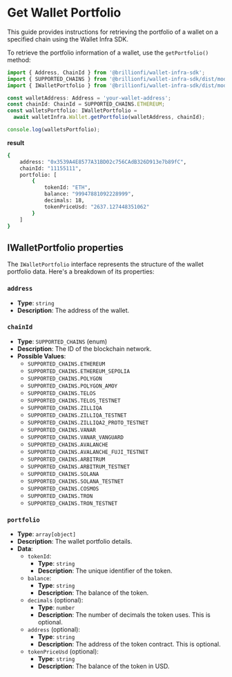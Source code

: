 # Get Wallet Portfolio

This guide provides instructions for retrieving the portfolio of a wallet on a specified chain using the Wallet Infra SDK.

To retrieve the portfolio information of a wallet, use the `getPortfolio()` method:

```ts
import { Address, ChainId } from '@brillionfi/wallet-infra-sdk';
import { SUPPORTED_CHAINS } from '@brillionfi/wallet-infra-sdk/dist/models/common.models';
import { IWalletPortfolio } from '@brillionfi/wallet-infra-sdk/dist/models/wallet.models';

const walletAddress: Address = 'your-wallet-address';
const chainId: ChainId = SUPPORTED_CHAINS.ETHEREUM;
const walletsPortfolio: IWalletPortfolio =
  await walletInfra.Wallet.getPortfolio(walletAddress, chainId);

console.log(walletsPortfolio);
```

**result**

```bash
{
    address: "0x3539A4E8577A31BD02c756CAdB326D913e7b89fC",
    chainId: "11155111",
    portfolio: [
        {
            tokenId: "ETH",
            balance: "99947881092228999",
            decimals: 18,
            tokenPriceUsd: "2637.127448351062"
        }
    ]
}
```

## IWalletPortfolio properties

The `IWalletPortfolio` interface represents the structure of the wallet portfolio data. Here's a breakdown of its properties:

### `address`

- **Type**: `string`
- **Description**: The address of the wallet.

### `chainId`

- **Type**: `SUPPORTED_CHAINS` (enum)
- **Description**: The ID of the blockchain network.
- **Possible Values**:
  - `SUPPORTED_CHAINS.ETHEREUM`
  - `SUPPORTED_CHAINS.ETHEREUM_SEPOLIA`
  - `SUPPORTED_CHAINS.POLYGON`
  - `SUPPORTED_CHAINS.POLYGON_AMOY`
  - `SUPPORTED_CHAINS.TELOS`
  - `SUPPORTED_CHAINS.TELOS_TESTNET`
  - `SUPPORTED_CHAINS.ZILLIQA`
  - `SUPPORTED_CHAINS.ZILLIQA_TESTNET`
  - `SUPPORTED_CHAINS.ZILLIQA2_PROTO_TESTNET`
  - `SUPPORTED_CHAINS.VANAR`
  - `SUPPORTED_CHAINS.VANAR_VANGUARD`
  - `SUPPORTED_CHAINS.AVALANCHE`
  - `SUPPORTED_CHAINS.AVALANCHE_FUJI_TESTNET`
  - `SUPPORTED_CHAINS.ARBITRUM`
  - `SUPPORTED_CHAINS.ARBITRUM_TESTNET`
  - `SUPPORTED_CHAINS.SOLANA`
  - `SUPPORTED_CHAINS.SOLANA_TESTNET`
  - `SUPPORTED_CHAINS.COSMOS`
  - `SUPPORTED_CHAINS.TRON`
  - `SUPPORTED_CHAINS.TRON_TESTNET`

### `portfolio`

- **Type**: `array[object]`
- **Description**: The wallet portfolio details.
- **Data**:
  - `tokenId`:
    - **Type**: `string`
    - **Description**: The unique identifier of the token.
  - `balance`:
    - **Type**: `string`
    - **Description**: The balance of the token.
  - `decimals` (optional):
    - **Type**: `number`
    - **Description**: The number of decimals the token uses. This is optional.
  - `address` (optional):
    - **Type**: `string`
    - **Description**: The address of the token contract. This is optional.
  - `tokenPriceUsd` (optional):
    - **Type**: `string`
    - **Description**: The balance of the token in USD.
